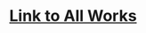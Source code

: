 <html>
  <h1>
<a href="https://github.com/rus28/rus28.github.io/blob/master/index.html">Link to All Works</a>
</h1>
  </html>
